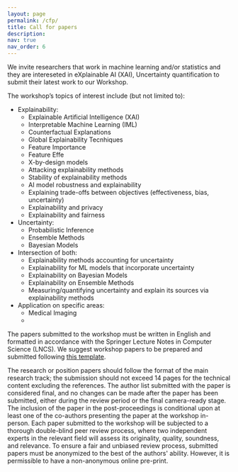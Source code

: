 ```yaml
---
layout: page
permalink: /cfp/
title: Call for papers
description: 
nav: true
nav_order: 6
---
```


We invite researchers that work in machine learning and/or statistics and they are intereseted in eXplainable AI (XAI), Uncertainty quantification to submit their latest work to our Workshop.

The workshop’s topics of interest include (but not limited to):

- Explainability:
  - Explainable Artificial Intelligence (XAI)
  - Interpretable Machine Learning (IML)
  - Counterfactual Explanations
  - Global Explainability Tecnhiques
  - Feature Importance
  - Feature Effe
  - X-by-design models
  - Attacking explainability methods
  - Stability of explainability methods
  - AI model robustness and explainability
  - Explaining trade-offs between objectives (effectiveness, bias, uncertainty)
  - Explainability and privacy
  - Explainability and fairness
- Uncertainty:
  - Probabilistic Inference
  - Ensemble Methods
  - Bayesian Models
- Intersection of both:
  - Explainability methods accounting for uncertainty
  - Explainability for ML models that incorporate uncertainty
  - Explainability on Bayesian Models
  - Explainability on Ensemble Methods
  - Measuring/quantifying uncertainty and explain its sources via explainability methods
- Application on specific areas:
  - Medical Imaging
  - 



The papers submitted to the workshop must be written in English and formatted in accordance with the Springer Lecture Notes in Computer Science (LNCS). We suggest workshop papers to be prepared and submitted following [this template](https://resource-cms.springernature.com/springer-cms/rest/v1/content/19238648/data/v6).


The research or position papers should follow the format of the main research track; the submission should not exceed 14 pages for the technical content excluding the references. The author list submitted with the paper is considered final, and no changes can be made after the paper has been submitted, either during the review period or the final camera-ready stage. The inclusion of the paper in the post-proceedings is conditional upon at least one of the co-authors presenting the paper at the workshop in-person. Each paper submitted to the workshop will be subjected to a thorough double-blind peer review process, where two independent experts in the relevant field will assess its originality, quality, soundness, and relevance. To ensure a fair and unbiased review process, submitted papers must be anonymized to the best of the authors' ability. However, it is permissible to have a non-anonymous online pre-print.

